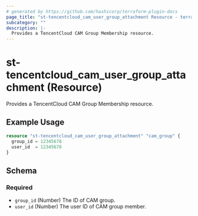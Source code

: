 ```yaml
---
# generated by https://github.com/hashicorp/terraform-plugin-docs
page_title: "st-tencentcloud_cam_user_group_attachment Resource - terraform-provider-st-tencentcloud"
subcategory: ""
description: |-
  Provides a TencentCloud CAM Group Membership resource.
---
```


# st-tencentcloud_cam_user_group_attachment (Resource)

Provides a TencentCloud CAM Group Membership resource.

## Example Usage

```terraform
resource "st-tencentcloud_cam_user_group_attachment" "cam_group" {
  group_id = 12345678
  user_id  = 12345678
}
```

<!-- schema generated by tfplugindocs -->
## Schema

### Required

- `group_id` (Number) The ID of CAM group.
- `user_id` (Number) The user ID of CAM group member.


